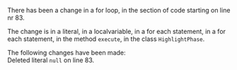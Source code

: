 There has been a change in a for loop, in the section of code starting on line nr 83.
  
The change is in a literal, in a localvariable, in a for each statement, in a for each statement, in the method ```execute```, in the class ```HighlightPhase```.
  
The following changes have been made:  
Deleted literal ```null``` on line 83.  
